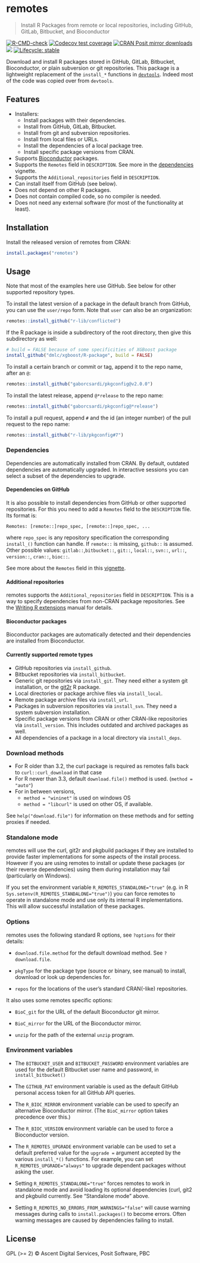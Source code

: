 
<!-- README.md is generated from README.Rmd. Please edit that file -->

# remotes

> Install R Packages from remote or local repositories, including
> GitHub, GitLab, Bitbucket, and Bioconductor

<!-- badges: start -->

[![R-CMD-check](https://github.com/r-lib/remotes/actions/workflows/R-CMD-check.yaml/badge.svg)](https://github.com/r-lib/remotes/actions/workflows/R-CMD-check.yaml)
[![Codecov test
coverage](https://codecov.io/gh/r-lib/remotes/branch/main/graph/badge.svg)](https://app.codecov.io/gh/r-lib/remotes?branch=main)
[![CRAN Posit mirror
downloads](https://cranlogs.r-pkg.org/badges/remotes)](https://www.r-pkg.org/pkg/remotes)
[![](https://www.r-pkg.org/badges/version/remotes)](https://www.r-pkg.org/pkg/remotes)
[![Lifecycle:
stable](https://img.shields.io/badge/lifecycle-stable-brightgreen.svg)](https://lifecycle.r-lib.org/articles/stages.html)
<!-- badges: end -->

Download and install R packages stored in GitHub, GitLab, Bitbucket,
Bioconductor, or plain subversion or git repositories. This package is a
lightweight replacement of the `install_*` functions in
[`devtools`](https://github.com/r-lib/devtools). Indeed most of the code
was copied over from `devtools`.

## Features

- Installers:
  - Install packages with their dependencies.
  - Install from GitHub, GitLab, Bitbucket.
  - Install from git and subversion repositories.
  - Install from local files or URLs.
  - Install the dependencies of a local package tree.
  - Install specific package versions from CRAN.
- Supports [Bioconductor](https://bioconductor.org/) packages.
- Supports the `Remotes` field in `DESCRIPTION`. See more in the
  [dependencies](https://github.com/r-lib/remotes/blob/HEAD/vignettes/dependencies.Rmd)
  vignette.
- Supports the `Additional_repositories` field in `DESCRIPTION`.
- Can install itself from GitHub (see below).
- Does not depend on other R packages.
- Does not contain compiled code, so no compiler is needed.
- Does not need any external software (for most of the functionality at
  least).

## Installation

Install the released version of remotes from CRAN:

``` r
install.packages("remotes")
```

## Usage

Note that most of the examples here use GitHub. See below for other
supported repository types.

To install the latest version of a package in the default branch from
GitHub, you can use the `user/repo` form. Note that `user` can also be
an organization:

``` r
remotes::install_github("r-lib/conflicted")
```

If the R package is inside a subdirectory of the root directory, then
give this subdirectory as well:

``` r
# build = FALSE because of some specificities of XGBoost package
install_github("dmlc/xgboost/R-package", build = FALSE)
```

To install a certain branch or commit or tag, append it to the repo
name, after an `@`:

``` r
remotes::install_github("gaborcsardi/pkgconfig@v2.0.0")
```

To install the latest release, append `@*release` to the repo name:

``` r
remotes::install_github("gaborcsardi/pkgconfig@*release")
```

To install a pull request, append `#` and the id (an integer number) of
the pull request to the repo name:

``` r
remotes::install_github("r-lib/pkgconfig#7")
```

### Dependencies

Dependencies are automatically installed from CRAN. By default, outdated
dependencies are automatically upgraded. In interactive sessions you can
select a subset of the dependencies to upgrade.

#### Dependencies on GitHub

It is also possible to install dependencies from GitHub or other
supported repositories. For this you need to add a `Remotes` field to
the `DESCRIPTION` file. Its format is:

    Remotes: [remote::]repo_spec, [remote::]repo_spec, ...

where `repo_spec` is any repository specification the corresponding
`install_()` function can handle. If `remote::` is missing, `github::`
is assumed. Other possible values: `gitlab::`,`bitbucket::`, `git::`,
`local::`, `svn::`, `url::`, `version::`, `cran::`, `bioc::`.

See more about the `Remotes` field in this
[vignette](https://remotes.r-lib.org/articles/dependencies.html).

#### Additional repositories

remotes supports the `Additional_repositories` field in `DESCRIPTION`.
This is a way to specify dependencies from non-CRAN package
repositories. See the [Writing R
extensions](https://cran.r-project.org/doc/manuals/r-release/R-exts.html#Package-Dependencies)
manual for details.

#### Bioconductor packages

Bioconductor packages are automatically detected and their dependencies
are installed from Bioconductor.

#### Currently supported remote types

- GitHub repositories via `install_github`.
- Bitbucket repositories via `install_bitbucket`.
- Generic git repositories via `install_git`. They need either a system
  git installation, or the [git2r](https://github.com/ropensci/git2r) R
  package.
- Local directories or package archive files via `install_local`.
- Remote package archive files via `install_url`.
- Packages in subversion repositories via `install_svn`. They need a
  system subversion installation.
- Specific package versions from CRAN or other CRAN-like repositories
  via `install_version`. This includes outdated and archived packages as
  well.
- All dependencies of a package in a local directory via `install_deps`.

### Download methods

- For R older than 3.2, the curl package is required as remotes falls
  back to `curl::curl_download` in that case
- For R newer than 3.3, default `download.file()` method is used.
  (`method = "auto"`)
- For in between versions,
  - `method = "wininet"` is used on windows OS
  - `method = "libcurl"` is used on other OS, if available.

See `help("download.file")` for information on these methods and for
setting proxies if needed.

### Standalone mode

remotes will use the curl, git2r and pkgbuild packages if they are
installed to provide faster implementations for some aspects of the
install process. However if you are using remotes to install or update
these packages (or their reverse dependencies) using them during
installation may fail (particularly on Windows).

If you set the environment variable `R_REMOTES_STANDALONE="true"` (e.g.
in R `Sys.setenv(R_REMOTES_STANDALONE="true")`) you can force remotes to
operate in standalone mode and use only its internal R implementations.
This will allow successful installation of these packages.

### Options

remotes uses the following standard R options, see `?options` for their
details:

- `download.file.method` for the default download method. See
  `?download.file`.

- `pkgType` for the package type (source or binary, see manual) to
  install, download or look up dependencies for.

- `repos` for the locations of the user’s standard CRAN(-like)
  repositories.

It also uses some remotes specific options:

- `BioC_git` for the URL of the default Bioconductor git mirror.

- `BioC_mirror` for the URL of the Bioconductor mirror.

- `unzip` for the path of the external `unzip` program.

### Environment variables

- The `BITBUCKET_USER` and `BITBUCKET_PASSWORD` environment variables
  are used for the default Bitbucket user name and password, in
  `install_bitbucket()`

- The `GITHUB_PAT` environment variable is used as the default GitHub
  personal access token for all GitHub API queries.

- The `R_BIOC_MIRROR` environment variable can be used to specify an
  alternative Bioconductor mirror. (The `BioC_mirror` option takes
  precedence over this.)

- The `R_BIOC_VERSION` environment variable can be used to force a
  Bioconductor version.

- The `R_REMOTES_UPGRADE` environment variable can be used to set a
  default preferred value for the `upgrade =` argument accepted by the
  various `install_*()` functions. For example, you can set
  `R_REMOTES_UPGRADE="always"` to upgrade dependent packages without
  asking the user.

- Setting `R_REMOTES_STANDALONE="true"` forces remotes to work in
  standalone mode and avoid loading its optional dependencies (curl,
  git2 and pkgbuild currently. See “Standalone mode” above.

- Setting `R_REMOTES_NO_ERRORS_FROM_WARNINGS="false"` will cause warning
  messages during calls to `install.packages()` to become errors. Often
  warning messages are caused by dependencies failing to install.

## License

GPL (\>= 2) © Ascent Digital Services, Posit Software, PBC
